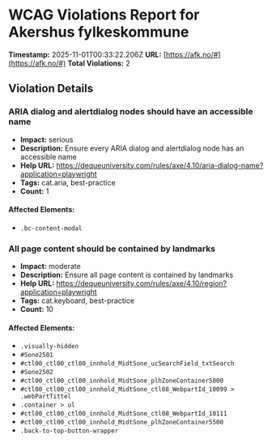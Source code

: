 # WCAG Violations Report for Akershus fylkeskommune

**Timestamp:** 2025-11-01T00:33:22.206Z
**URL:** [https://afk.no/#](https://afk.no/#)
**Total Violations:** 2

## Violation Details

### ARIA dialog and alertdialog nodes should have an accessible name

- **Impact:** serious
- **Description:** Ensure every ARIA dialog and alertdialog node has an accessible name
- **Help URL:** https://dequeuniversity.com/rules/axe/4.10/aria-dialog-name?application=playwright
- **Tags:** cat.aria, best-practice
- **Count:** 1

#### Affected Elements:

- `.bc-content-modal`

### All page content should be contained by landmarks

- **Impact:** moderate
- **Description:** Ensure all page content is contained by landmarks
- **Help URL:** https://dequeuniversity.com/rules/axe/4.10/region?application=playwright
- **Tags:** cat.keyboard, best-practice
- **Count:** 10

#### Affected Elements:

- `.visually-hidden`
- `#Sone2501`
- `#ctl00_ctl00_ctl00_innhold_MidtSone_ucSearchField_txtSearch`
- `#Sone2502`
- `#ctl00_ctl00_ctl00_innhold_MidtSone_plhZoneContainer5000`
- `#ctl00_ctl00_ctl00_innhold_MidtSone_ctl08_WebpartId_10099 > .webPartTittel`
- `.container > ul`
- `#ctl00_ctl00_ctl00_innhold_MidtSone_ctl08_WebpartId_10111`
- `#ctl00_ctl00_ctl00_innhold_MidtSone_plhZoneContainer5500`
- `.back-to-top-button-wrapper`
